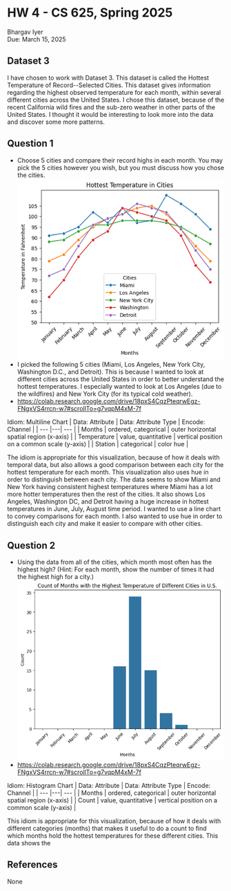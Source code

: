 # HW 4 - CS 625, Spring 2025

Bhargav Iyer  
Due: March 15, 2025

## Dataset 3

I have chosen to work with Dataset 3.  This dataset is called the Hottest Temperature of Record--Selected Cities.  This dataset gives information regarding the highest observed temperature for each month, within several different cities across the United States.  I chose this dataset, because of the recent California wild fires and the sub-zero weather in other parts of the United States.  I thought it would be interesting to look more into the data and discover some more patterns.

## Question 1
- Choose 5 cities and compare their record highs in each month. You may pick the 5 cities however you wish, but you must discuss how you chose the cities.\
![This is a visualization of Five cities and their record highs for each month.](FiveCitiesRecordHighs.png)
- I picked the following 5 cities (Miami, Los Angeles, New York City, Washington D.C., and Detroit).  This is because I wanted to look at different cities across the United States in order to better understand the hottest temperatures.  I especially wanted to look at Los Angeles (due to the wildfires) and New York City (for its typical cold weather).
- https://colab.research.google.com/drive/18pxS4CqzPteqrwEgz-FNgxVS4rrcn-w7#scrollTo=g7vqpM4xM-7f

Idiom: Multiline Chart
| Data: Attribute | Data: Attribute Type  | Encode: Channel | 
| --- |---| --- |
| Months | ordered, categorical | outer horizontal spatial region (x-axis) |
| Temperature | value, quantitative | vertical position on a common scale (y-axis) |
| Station | categorical | color hue |

The idiom is appropriate for this visualization, because of how it deals with temporal data, but also allows a good comparison between each city for the hottest temperature for each month.  This visualization also uses hue in order to distinguish between each city.  The data seems to show Miami and New York having consistent highest temperatures where Miami has a lot more hotter temperatures then the rest of the cities.  It also shows Los Angeles, Washington DC, and Detroit having a huge increase in hottest temperatures in June, July, August time period.  I wanted to use a line chart to convey comparisons for each month.  I also wanted to use hue in order to distinguish each city and make it easier to compare with other cities.

## Question 2
- Using the data from all of the cities, which month most often has the highest high? (Hint: For each month, show the number of times it had the highest high for a city.) \
![This is a visualization representing the counts of the hottest months for every city in the U.S.](CountHottestMonths.png)
- https://colab.research.google.com/drive/18pxS4CqzPteqrwEgz-FNgxVS4rrcn-w7#scrollTo=g7vqpM4xM-7f

Idiom: Histogram Chart
| Data: Attribute | Data: Attribute Type  | Encode: Channel | 
| --- |---| --- |
| Months | ordered, categorical | outer horizontal spatial region (x-axis) |
| Count | value, quantitative | vertical position on a common scale (y-axis) |

This idiom is appropriate for this visualization, because of how it deals with different categories (months) that makes it useful to do a count to find which months hold the hottest temperatures for these different cities.  This data shows the 

## References
None
